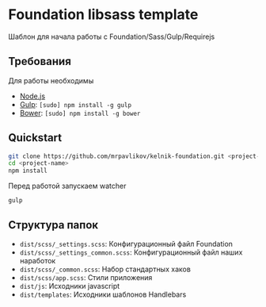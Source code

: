 # Foundation libsass template

Шаблон для начала работы с Foundation/Sass/Gulp/Requirejs

## Требования

Для работы необходимы

  * [Node.js](http://nodejs.org)
  * [Gulp](http://gulpjs.com/): `[sudo] npm install -g gulp`
  * [Bower](http://bower.io): `[sudo] npm install -g bower`

## Quickstart

```bash
git clone https://github.com/mrpavlikov/kelnik-foundation.git <project-name>
cd <project-name>
npm install
```

Перед работой запускаем watcher

`gulp`

## Структура папок

  * `dist/scss/_settings.scss`: Конфигурационный файл Foundation
  * `dist/scss/_settings_common.scss`: Конфигурационный файл наших наработок
  * `dist/scss/_common.scss`: Набор стандартных хаков
  * `dist/scss/app.scss`: Стили приложения
  * `dist/js`: Исходники javascript
  * `dist/templates`: Исходники шаблонов Handlebars
